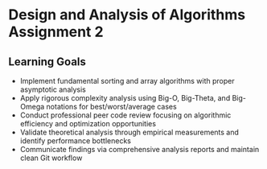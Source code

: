 # Design and Analysis of Algorithms Assignment 2

## Learning Goals
- Implement fundamental sorting and array algorithms with proper asymptotic analysis
- Apply rigorous complexity analysis using Big-O, Big-Theta, and Big-Omega notations for best/worst/average cases
- Conduct professional peer code review focusing on algorithmic efficiency and optimization opportunities 
- Validate theoretical analysis through empirical measurements and identify performance bottlenecks
- Communicate findings via comprehensive analysis reports and maintain clean Git workflow


